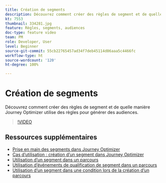 ```yaml
---
title: Création de segments
description: Découvrez comment créer des règles de segment et de quelle manière Journey Optimizer utilise des règles pour générer des audiences.
kt: 7553
thumbnail: 334281.jpg
feature: Règles, segments, audiences
doc-type: feature video
team: PM
role: Developer, User
level: Beginner
source-git-commit: 55cb22765457ad34f7deb45114d06aaa5c4466fc
workflow-type: ht
source-wordcount: '120'
ht-degree: 100%

---
```



# Création de segments

Découvrez comment créer des règles de segment et de quelle manière Journey Optimizer utilise des règles pour générer des audiences.

>[!VIDEO](https://video.tv.adobe.com/v/334281?quality=12)

## Ressources supplémentaires

* [Prise en main des segments dans Journey Optimizer](https://experienceleague.adobe.com/docs/journey-optimizer/using/segment/about-segments.html?lang=fr)
* [Cas d’utilisation : création d’un segment dans Journey Optimizer](https://experienceleague.adobe.com/docs/journey-optimizer/using/segment/creating-a-segment.html?lang=fr)
* [Utilisation d’un segment dans un parcours](https://experienceleague.adobe.com/docs/journey-optimizer/using/orchestrate-journeys/about-journey-building/read-segment.html?lang=fr)
* [Utilisation d’événements de qualification de segment dans un parcours](https://experienceleague.adobe.com/docs/journey-optimizer/using/orchestrate-journeys/about-journey-building/segment-qualification-events.html?lang=fr)
* [Utilisation d’un segment dans une condition lors de la création d’un parcours](https://experienceleague.adobe.com/docs/journey-optimizer/using/orchestrate-journeys/about-journey-building/condition-activity.html?lang=fr#using-a-segment)
